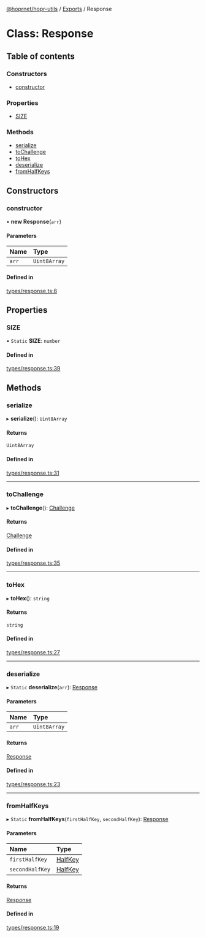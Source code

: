 [@hoprnet/hopr-utils](../README.md) / [Exports](../modules.md) / Response

# Class: Response

## Table of contents

### Constructors

- [constructor](response.md#constructor)

### Properties

- [SIZE](response.md#size)

### Methods

- [serialize](response.md#serialize)
- [toChallenge](response.md#tochallenge)
- [toHex](response.md#tohex)
- [deserialize](response.md#deserialize)
- [fromHalfKeys](response.md#fromhalfkeys)

## Constructors

### constructor

• **new Response**(`arr`)

#### Parameters

| Name | Type |
| :------ | :------ |
| `arr` | `Uint8Array` |

#### Defined in

[types/response.ts:8](https://github.com/hoprnet/hoprnet/blob/master/packages/utils/src/types/response.ts#L8)

## Properties

### SIZE

▪ `Static` **SIZE**: `number`

#### Defined in

[types/response.ts:39](https://github.com/hoprnet/hoprnet/blob/master/packages/utils/src/types/response.ts#L39)

## Methods

### serialize

▸ **serialize**(): `Uint8Array`

#### Returns

`Uint8Array`

#### Defined in

[types/response.ts:31](https://github.com/hoprnet/hoprnet/blob/master/packages/utils/src/types/response.ts#L31)

___

### toChallenge

▸ **toChallenge**(): [Challenge](challenge.md)

#### Returns

[Challenge](challenge.md)

#### Defined in

[types/response.ts:35](https://github.com/hoprnet/hoprnet/blob/master/packages/utils/src/types/response.ts#L35)

___

### toHex

▸ **toHex**(): `string`

#### Returns

`string`

#### Defined in

[types/response.ts:27](https://github.com/hoprnet/hoprnet/blob/master/packages/utils/src/types/response.ts#L27)

___

### deserialize

▸ `Static` **deserialize**(`arr`): [Response](response.md)

#### Parameters

| Name | Type |
| :------ | :------ |
| `arr` | `Uint8Array` |

#### Returns

[Response](response.md)

#### Defined in

[types/response.ts:23](https://github.com/hoprnet/hoprnet/blob/master/packages/utils/src/types/response.ts#L23)

___

### fromHalfKeys

▸ `Static` **fromHalfKeys**(`firstHalfKey`, `secondHalfKey`): [Response](response.md)

#### Parameters

| Name | Type |
| :------ | :------ |
| `firstHalfKey` | [HalfKey](halfkey.md) |
| `secondHalfKey` | [HalfKey](halfkey.md) |

#### Returns

[Response](response.md)

#### Defined in

[types/response.ts:19](https://github.com/hoprnet/hoprnet/blob/master/packages/utils/src/types/response.ts#L19)
